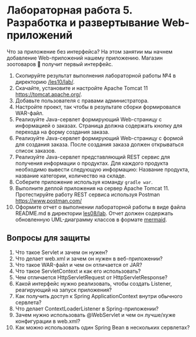 # Лабораторная работа 5. Разработка и развертывание Web-приложений

Что за приложение без интерфейса? На этом занятии мы начнем добавление Web-приложений нашему приложению. Магазин зоотоваров 🐣  получит первый интерфейс.

1. Скопируйте результат выполнения лабораторной работы №4 в директорию [/les10/lab/](/les10/lab/).
2. Скачайте, установите и настройте  Apache Tomcat 11 <https://tomcat.apache.org/>.
3. Добавьте пользователя с правами администратора.
4. Настройте проект, так чтобы в результате сборки формировался WAR-файл.
5. Реализуйте Java-сервлет формирующий Web-страницу с информацией о заказах. Страница должна содержать кнопку для перехода на форму создания заказа.
6. Реализуйте Java-сервлет формирующий Web-страницу с формой для создания заказа. После создания заказа должен открываться список заказов.
7. Реализуйте Java-сервлет представляющий REST сервис для получения информации о продуктах. Для каждого продукта необходимо вывести следующую информацию: Название продукта, название категории, количество на складе.
8. Соберите приложение  используя команду  ```gradle war```.
9. Выполните деплой приложения на сервер Apache Tomcat 11. Протестируйте работу REST сервиса используя Postman <https://www.postman.com/>
10. Оформите отчет о выполнении лабораторной работы в виде файла  README.md в директории [les08/lab](/les08/lab/). Отчет должен содержать обновленную  UML-диаграмму классов в формате [mermaid](https://mermaid.js.org/).

## Вопросы для защиты

1. Что такое Servlet и зачем он нужен?
2. Что делает web.xml и зачем он нужен в веб-приложении?
3. Что такое WAR-файл и чем он отличается от JAR?
4. Что такое ServletContext и как его использовать?
5. Чем отличается HttpServletRequest от HttpServletResponse?
6. Какой интерфейс нужно реализовать, чтобы создать Listener, реагирующий на запуск приложения?
7. Как получить доступ к Spring ApplicationContext внутри обычного сервлета?
8. Что делает ContextLoaderListener в Spring-приложении?
9. Зачем нужно использовать @WebServlet и чем он лучше/хуже конфигурации в web.xml?
10. Как можно использовать один Spring Bean в нескольких сервлетах?
